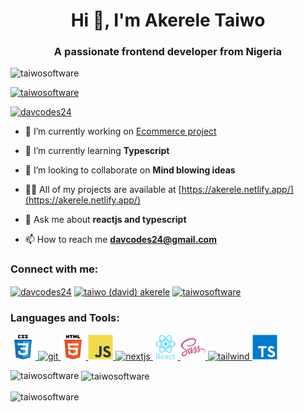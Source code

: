<h1 align="center">Hi 👋, I'm Akerele Taiwo</h1>
<h3 align="center">A passionate frontend developer from Nigeria</h3>

<p align="left"> <img src="https://komarev.com/ghpvc/?username=taiwosoftware&label=Profile%20views&color=0e75b6&style=flat" alt="taiwosoftware" /> </p>

<p align="left"> <a href="https://github.com/ryo-ma/github-profile-trophy"><img src="https://github-profile-trophy.vercel.app/?username=taiwosoftware" alt="taiwosoftware" /></a> </p>

<p align="left"> <a href="https://twitter.com/davcodes24" target="blank"><img src="https://img.shields.io/twitter/follow/davcodes24?logo=twitter&style=for-the-badge" alt="davcodes24" /></a> </p>

- 🔭 I’m currently working on [Ecommerce project](https://footwears.vercel.app/)

- 🌱 I’m currently learning **Typescript**

- 👯 I’m looking to collaborate on **Mind blowing ideas**

- 👨‍💻 All of my projects are available at [https://akerele.netlify.app/](https://akerele.netlify.app/)

- 💬 Ask me about **reactjs and typescript**

- 📫 How to reach me **davcodes24@gmail.com**

<h3 align="left">Connect with me:</h3>
<p align="left">
<a href="https://twitter.com/davcodes24" target="blank"><img align="center" src="https://raw.githubusercontent.com/rahuldkjain/github-profile-readme-generator/master/src/images/icons/Social/twitter.svg" alt="davcodes24" height="30" width="40" /></a>
<a href="https://linkedin.com/in/taiwo (david) akerele" target="blank"><img align="center" src="https://raw.githubusercontent.com/rahuldkjain/github-profile-readme-generator/master/src/images/icons/Social/linked-in-alt.svg" alt="taiwo (david) akerele" height="30" width="40" /></a>
<a href="https://instagram.com/taiwosoftware" target="blank"><img align="center" src="https://raw.githubusercontent.com/rahuldkjain/github-profile-readme-generator/master/src/images/icons/Social/instagram.svg" alt="taiwosoftware" height="30" width="40" /></a>
</p>

<h3 align="left">Languages and Tools:</h3>
<p align="left"> <a href="https://www.w3schools.com/css/" target="_blank" rel="noreferrer"> <img src="https://raw.githubusercontent.com/devicons/devicon/master/icons/css3/css3-original-wordmark.svg" alt="css3" width="40" height="40"/> </a> <a href="https://git-scm.com/" target="_blank" rel="noreferrer"> <img src="https://www.vectorlogo.zone/logos/git-scm/git-scm-icon.svg" alt="git" width="40" height="40"/> </a> <a href="https://www.w3.org/html/" target="_blank" rel="noreferrer"> <img src="https://raw.githubusercontent.com/devicons/devicon/master/icons/html5/html5-original-wordmark.svg" alt="html5" width="40" height="40"/> </a> <a href="https://developer.mozilla.org/en-US/docs/Web/JavaScript" target="_blank" rel="noreferrer"> <img src="https://raw.githubusercontent.com/devicons/devicon/master/icons/javascript/javascript-original.svg" alt="javascript" width="40" height="40"/> </a> <a href="https://nextjs.org/" target="_blank" rel="noreferrer"> <img src="https://cdn.worldvectorlogo.com/logos/nextjs-2.svg" alt="nextjs" width="40" height="40"/> </a> <a href="https://reactjs.org/" target="_blank" rel="noreferrer"> <img src="https://raw.githubusercontent.com/devicons/devicon/master/icons/react/react-original-wordmark.svg" alt="react" width="40" height="40"/> </a> <a href="https://sass-lang.com" target="_blank" rel="noreferrer"> <img src="https://raw.githubusercontent.com/devicons/devicon/master/icons/sass/sass-original.svg" alt="sass" width="40" height="40"/> </a> <a href="https://tailwindcss.com/" target="_blank" rel="noreferrer"> <img src="https://www.vectorlogo.zone/logos/tailwindcss/tailwindcss-icon.svg" alt="tailwind" width="40" height="40"/> </a> <a href="https://www.typescriptlang.org/" target="_blank" rel="noreferrer"> <img src="https://raw.githubusercontent.com/devicons/devicon/master/icons/typescript/typescript-original.svg" alt="typescript" width="40" height="40"/> </a> </p>

<p><img align="left" src="https://github-readme-stats.vercel.app/api/top-langs?username=taiwosoftware&show_icons=true&locale=en&layout=compact" alt="taiwosoftware" /></p>

<p>&nbsp;<img align="center" src="https://github-readme-stats.vercel.app/api?username=taiwosoftware&show_icons=true&locale=en" alt="taiwosoftware" /></p>

<p><img align="center" src="https://github-readme-streak-stats.herokuapp.com/?user=taiwosoftware&" alt="taiwosoftware" /></p>
